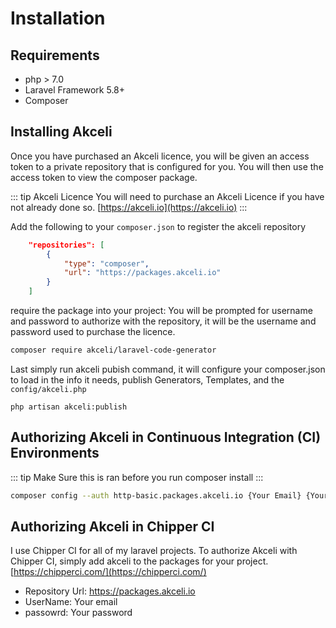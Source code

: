 # Installation

## Requirements

* php > 7.0
* Laravel Framework 5.8+
* Composer

## Installing Akceli

Once you have purchased an Akceli licence, you will be given an access token to a private repository that is configured for you.
You will then use the access token to view the composer package.

::: tip Akceli Licence
You will need to purchase an Akceli Licence if you have not already done so.
[https://akceli.io](https://akceli.io)
:::

Add the following to your `composer.json` to register the akceli repository
``` json  composer.json
    "repositories": [
        {
            "type": "composer",
            "url": "https://packages.akceli.io"
        }
    ]
```

require the package into your project: You will be prompted for username and password to authorize with the repository,
it will be the username and password used to purchase the licence.

``` sh
composer require akceli/laravel-code-generator
```

Last simply run akceli pubish command, it will configure your composer.json to load in the info it needs, publish Generators, Templates, and the `config/akceli.php`
```gitignore
php artisan akceli:publish
```

## Authorizing Akceli in Continuous Integration (CI) Environments

::: tip
Make Sure this is ran before you run composer install
:::

``` sh
composer config --auth http-basic.packages.akceli.io {Your Email} {Your Password}
```

## Authorizing Akceli in Chipper CI

I use Chipper CI for all of my laravel projects.  To authorize Akceli with Chipper CI, simply add akceli to the packages for your project.
[https://chipperci.com/](https://chipperci.com/)

* Repository Url: https://packages.akceli.io
* UserName: Your email
* passowrd: Your password



